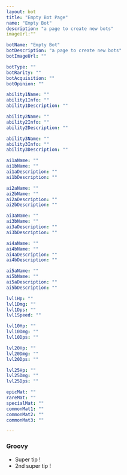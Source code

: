 ```yaml
---
layout: bot
title: "Empty Bot Page"
name: "Empty Bot"
description: "a page to create new bots"
imageUrl:""

botName: "Empty Bot"
botDescription: "a page to create new bots"
botImageUrl: ""

botType: ""
botRarity: ""
botAcquisition: ""
botOpinion: ""

ability1Name: ""
ability1Info: ""
ability1Description: ""

ability2Name: ""
ability2Info: ""
ability2Description: ""

ability3Name: ""
ability3Info: ""
ability3Description: ""

ai1aName: ""
ai1bName: ""
ai1aDescription: ""
ai1bDescription: ""

ai2aName: ""
ai2bName: "" 
ai2aDescription: ""
ai2bDescription: ""

ai3aName: ""
ai3bName: ""
ai3aDescription: ""
ai3bDescription: ""

ai4aName: ""
ai4bName: ""
ai4aDescription: ""
ai4bDescription: ""

ai5aName: ""
ai5bName: ""
ai5aDescription: ""
ai5bDescription: ""

lvl1Hp: ""
lvl1Dmg: ""
lvl1Dps: ""
lvl1Speed: ""

lvl10Hp: ""
lvl10Dmg: ""
lvl10Dps: ""

lvl20Hp: ""
lvl20Dmg: ""
lvl20Dps: ""

lvl25Hp: ""
lvl25Dmg: ""
lvl25Dps: ""

epicMat: ""
rareMat: ""
specialMat: ""
commonMat1: ""
commonMat2: ""
commonMat3: ""

---
```


### Groovy

- Super tip !
- 2nd super tip !

